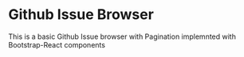 # Github Issue Browser

This is a basic Github Issue browser with Pagination implemnted with Bootstrap-React components
